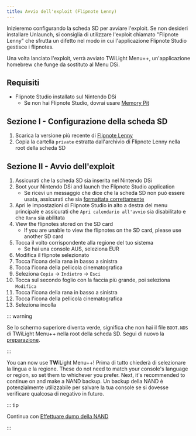 ```yaml
---
title: Avvio dell'exploit (Flipnote Lenny)
---
```


Inizieremo configurando la scheda SD per avviare l'exploit. Se non desideri installare Unlaunch, si consiglia di utilizzare l'exploit chiamato "Flipnote Lenny" che sfrutta un difetto nel modo in cui l'applicazione Flipnote Studio gestisce i flipnotes.

Una volta lanciato l'exploit, verrà avviato TWiLight Menu++, un'applicazione homebrew che funge da sostituto al Menu DSi.


## Requisiti

- Flipnote Studio installato sul Nintendo DSi
   - Se non hai Flipnote Studio, dovrai usare [Memory Pit](launching-the-exploit.html)


## Sezione I - Configurazione della scheda SD

1. Scarica la versione più recente di [Flipnote Lenny](https://davejmurphy.com/%CD%A1-%CD%9C%CA%96-%CD%A1/)
1. Copia la cartella `private` estratta dall'archivio di Flipnote Lenny nella root della scheda SD


## Sezione II - Avvio dell'exploit

1. Assicurati che la scheda SD sia inserita nel Nintendo DSi
1. Boot your Nintendo DSi and launch the Flipnote Studio application
   - Se ricevi un messaggio che dice che la scheda SD non può essere usata, assicurati che sia [formattata correttamente](sd-card-setup.html)
1. Apri le impostazioni di Flipnote Studio in alto a destra del menu principale e assicurati che `Apri calendario all'avvio` sia disabilitato e che `Rana` sia abilitata
1. View the flipnotes stored on the SD card
   - If you are unable to view the flipnotes on the SD card, please use another SD card
1. Tocca il volto corrispondente alla regione del tuo sistema
   - Se hai una console AUS, seleziona EUR
1. Modifica il flipnote selezionato
1. Tocca l'icona della rana in basso a sinistra
1. Tocca l'icona della pellicola cinematografica
1. Seleziona `Copia` -> `Indietro` -> `Esci`
1. Tocca sul secondo foglio con la faccia più grande, poi seleziona `Modifica`
1. Tocca l'icona della rana in basso a sinistra
1. Tocca l'icona della pellicola cinematografica
1. Seleziona incolla

::: warning

Se lo schermo superiore diventa verde, significa che non hai il file `BOOT.NDS` di TWiLight Menu++ nella root della scheda SD. Segui di nuovo la [preparazione](get-started.html#section-i-prep-work).

:::

You can now use **TW**i**L**ight Menu++! Prima di tutto chiederà di selezionare la lingua e la regione. These do not need to match your console's language or region, so set them to whichever you prefer. Next, it's recommended to continue on and make a NAND backup. Un backup della NAND è potenzialmente utilizzabile per salvare la tua console se si dovesse verificare qualcosa di negativo in futuro.

::: tip

Continua con [Effettuare dump della NAND](dumping-nand.html)

:::
